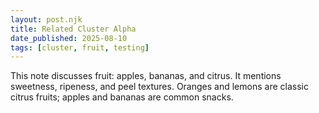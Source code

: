 ```yaml
---
layout: post.njk
title: Related Cluster Alpha
date_published: 2025-08-10
tags: [cluster, fruit, testing]
---
```


This note discusses fruit: apples, bananas, and citrus. It mentions sweetness, ripeness, and peel textures. Oranges and lemons are classic citrus fruits; apples and bananas are common snacks.


